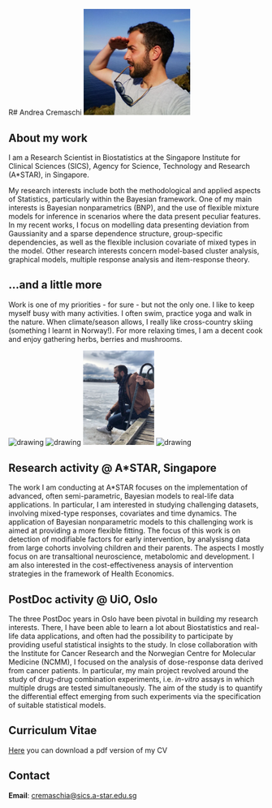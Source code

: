 R# Andrea Cremaschi
<img src="MainFig2.jpg" alt="drawing" width="210"/>

## About my work
I am a Research Scientist in Biostatistics at the Singapore Institute for Clinical Sciences (SICS), Agency for Science, Technology and Research (A*STAR), in Singapore.

My research interests include both the methodological and applied aspects of Statistics, 
particularly within the Bayesian framework.
One of my main interests is Bayesian nonparametrics (BNP), and the use of flexible mixture
models for inference in scenarios where the data present peculiar features. In my recent
works, I focus on modelling data presenting deviation from Gaussianity and a sparse
dependence structure, group-specific dependencies, as well as the flexible inclusion covariate of
mixed types in the model. 
Other research interests concern model-based cluster analysis, graphical models, multiple response analysis and item-response theory.

## ...and a little more
Work is one of my priorities - for sure - but not the only one. I like to keep myself busy with many activities. I often swim, practice yoga and walk in the nature. When climate/season allows, I really like cross-country skiing (something I learnt in Norway!). For more relaxing times, I am a decent cook and enjoy gathering herbs, berries and mushrooms.

<img src="subFig2.jpg" alt="drawing" width="140"/>  <img src="subFig3.jpg" alt="drawing" width="140"/>  <img src="subFig4.jpg" alt="drawing" width="140"/> <img src="subFig5.jpg" alt="drawing" width="140"/>

## Research activity @ A*STAR, Singapore
The work I am conducting at A*STAR focuses on the implementation of advanced, often semi-parametric, Bayesian models to real-life data applications. In particular, I am interested in studying challenging datasets, involving mixed-type responses, covariates and time dynamics. The application of Bayesian nonparametric models to this challenging work is aimed at providing a more flexible fitting. The focus of this work is on detection of modifiable factors for early intervention, by analysisng data from large cohorts involving children and their parents. The aspects I mostly focus on are transaltional neuroscience, metabolomic and development.
I am also interested in the cost-effectiveness anaysis of intervention strategies in the framework of Health Economics.

## PostDoc activity @ UiO, Oslo
The three PostDoc years in Oslo have been pivotal in building my research interests. There, I have been able to learn a lot about Biostatistics and real-life data applications, and often had the possibility to participate by providing useful statistical insights to the study.
In close collaboration with the Institute for Cancer Research and the Norwegian Centre for Molecular Medicine (NCMM), I focused on the analysis of dose-response data derived from cancer patients. In particular, my main project revolved around the study of drug-drug combination experiments, i.e. _in-vitro_ assays in which multiple drugs are tested simultaneously. The aim of the study is to quantify the differential effect emerging from such experiments via the specification of suitable statistical models. 

## Curriculum Vitae
[Here](https://github.com/AndCre87/andreacremaschi.github.io/raw/master/CV_Cremaschi.pdf) you can download a pdf version of my CV


## Contact
**Email**: cremaschia@sics.a-star.edu.sg

